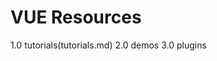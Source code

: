 # VUE Resources
1.0 tutorials(tutorials.md)
2.0 demos
3.0 plugins
<!--stackedit_data:
eyJoaXN0b3J5IjpbLTE3NjQ4NjI0OTQsMTAwMzczODQ4M119
-->